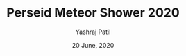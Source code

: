 ---
layout: post
title:  "Perseid Meteor Shower 2020"
author: "Yashraj Patil"
date: "20 June, 2020"
tags: ["Astronomy","Bit","BITS Goa","BITSG","BPGC","Celestia","Observations","perseid meteor shower","SEDS","SEDS Celestia","Skywatching","space"]
category: "Uncategorized"
type: Event
image: ../assets/posts/2020/PMS2020.png
---